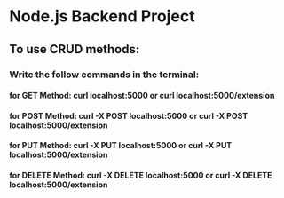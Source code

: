 # Node.js Backend Project
## To use CRUD methods:
### Write the follow commands in the terminal:
#### for GET Method: curl localhost:5000 or curl localhost:5000/extension
#### for POST Method: curl -X POST localhost:5000 or curl -X POST localhost:5000/extension
#### for PUT Method: curl -X PUT localhost:5000 or curl -X PUT localhost:5000/extension
#### for DELETE Method: curl -X DELETE localhost:5000 or curl -X DELETE localhost:5000/extension